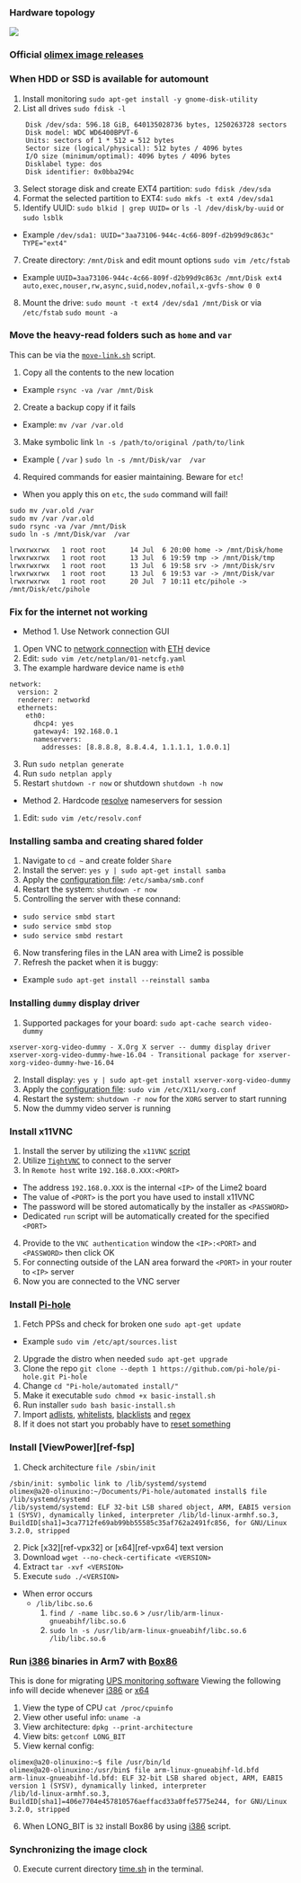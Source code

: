 ### Hardware topology
![][ref-hw]

### Official [olimex image releases][ref-oimg]

### When HDD or SSD is available for automount
1. Install monitoring `sudo apt-get install -y gnome-disk-utility`
2. List all drives `sudo fdisk -l`
```
    Disk /dev/sda: 596.18 GiB, 640135028736 bytes, 1250263728 sectors
    Disk model: WDC WD6400BPVT-6
    Units: sectors of 1 * 512 = 512 bytes
    Sector size (logical/physical): 512 bytes / 4096 bytes
    I/O size (minimum/optimal): 4096 bytes / 4096 bytes
    Disklabel type: dos
    Disk identifier: 0x0bba294c
```
3. Select storage disk and create EXT4 partition: `sudo fdisk /dev/sda`
4. Format the selected partition to EXT4: `sudo mkfs -t ext4 /dev/sda1`
5. Identify UUID: `sudo blkid | grep UUID=` or `ls -l /dev/disk/by-uuid` or `sudo lsblk`
  * Example `/dev/sda1: UUID="3aa73106-944c-4c66-809f-d2b99d9c863c" TYPE="ext4"`
7. Create directory: `/mnt/Disk` and edit mount options `sudo vim /etc/fstab`
  * Example `UUID=3aa73106-944c-4c66-809f-d2b99d9c863c /mnt/Disk ext4 auto,exec,nouser,rw,async,suid,nodev,nofail,x-gvfs-show 0 0`
8. Mount the drive: `sudo mount -t ext4 /dev/sda1 /mnt/Disk` or via `/etc/fstab` `sudo mount -a`

### Move the heavy-read folders such as `home` and `var`
This can be via the [`move-link.sh`][ref-mvsh] script.
1. Copy all the contents to the new location
  * Example `rsync -va /var /mnt/Disk`
2. Create a backup copy if it fails
  * Example: `mv /var /var.old`
3. Make symbolic link `ln -s /path/to/original /path/to/link`
  * Example ( `/var` ) `sudo ln -s /mnt/Disk/var  /var`
4. Required commands for easier maintaining. Beware for `etc`!
  * When you apply this on `etc`, the `sudo` command will fail!
```
sudo mv /var.old /var
sudo mv /var /var.old
sudo rsync -va /var /mnt/Disk
sudo ln -s /mnt/Disk/var  /var

lrwxrwxrwx   1 root root      14 Jul  6 20:00 home -> /mnt/Disk/home
lrwxrwxrwx   1 root root      13 Jul  6 19:59 tmp -> /mnt/Disk/tmp
lrwxrwxrwx   1 root root      13 Jul  6 19:58 srv -> /mnt/Disk/srv
lrwxrwxrwx   1 root root      13 Jul  6 19:53 var -> /mnt/Disk/var
lrwxrwxrwx   1 root root      20 Jul  7 10:11 etc/pihole -> /mnt/Disk/etc/pihole
```

### Fix for the internet not working
* Method 1. Use Network connection GUI
1. Open VNC to [network connection][ref-ip4] with [ETH][ref-eth] device
2. Edit: `sudo vim /etc/netplan/01-netcfg.yaml`
3. The example hardware device name is `eth0`
```
network:
  version: 2
  renderer: networkd
  ethernets:
    eth0:
      dhcp4: yes
      gateway4: 192.168.0.1
      nameservers:
        addresses: [8.8.8.8, 8.8.4.4, 1.1.1.1, 1.0.0.1]
```
3. Run `sudo netplan generate`
4. Run `sudo netplan apply`
5. Restart `shutdown -r now` or shutdown `shutdown -h now`
* Method 2. Hardcode [resolve][ref-resolve] nameservers for session
1. Edit: `sudo vim /etc/resolv.conf`

### Installing samba and creating shared folder
1. Navigate to `cd ~` and create folder `Share`
2. Install the server: `yes y | sudo apt-get install samba`
3. Apply the [configuration file][ref-smb-conf]: `/etc/samba/smb.conf`
4. Restart the system: `shutdown -r now`
5. Controlling the server with these connand:
  * `sudo service smbd start`
  * `sudo service smbd stop`
  * `sudo service smbd restart`
6. Now transfering files in the LAN area with Lime2 is possible
7. Refresh the packet when it is buggy:
  * Example `sudo apt-get install --reinstall samba`

### Installing `dummy` display driver
1. Supported packages for your board: `sudo apt-cache search video-dummy`
```
xserver-xorg-video-dummy - X.Org X server -- dummy display driver
xserver-xorg-video-dummy-hwe-16.04 - Transitional package for xserver-xorg-video-dummy-hwe-16.04
```
2. Install display: `yes y | sudo apt-get install xserver-xorg-video-dummy`
3. Apply the [configuration file][ref-xorg-conf]: `sudo vim /etc/X11/xorg.conf`
4. Restart the system: `shutdown -r now` for the `XORG` server to start running
5. Now the dummy video server is running

### Install x11VNC
1. Install the server by utilizing the `x11VNC` [script][ref-x11-vnc]
2. Utilize [`TightVNC`][ref-tight-vnc] to connect to the server
3. In `Remote host` write `192.168.0.XXX:<PORT>`
  * The address `192.168.0.XXX` is the internal `<IP>` of the Lime2 board
  * The value of `<PORT>` is the port you have used to install x11VNC
  * The password will be stored automatically by the installer as `<PASSWORD>`
  * Dedicated `run` script will be automatically created for the specified `<PORT>`
4. Provide to the `VNC authentication` window the `<IP>:<PORT>` and `<PASSWORD>` then click OK
5. For connecting outside of the LAN area forward the `<PORT>` in your router to `<IP>` server
6. Now you are connected to the VNC server

### Install [Pi-hole][ref-pihole]
1. Fetch PPSs and check for broken one `sudo apt-get update`
  * Example `sudo vim /etc/apt/sources.list`
2. Upgrade the distro when needed `sudo apt-get upgrade`
3. Clone the repo `git clone --depth 1 https://github.com/pi-hole/pi-hole.git Pi-hole`
4. Change `cd "Pi-hole/automated install/"`
5. Make it executable `sudo chmod +x basic-install.sh`
6. Run installer `sudo bash basic-install.sh`
7. Import [adlists][ref-adlists], [whitelists][ref-whitelist], [blacklists][ref-blacklist] and [regex][ref-regex]
8. If it does not start you probably have to [reset something][ref-reset]

### Install [ViewPower][ref-fsp]
1. Check architecture `file /sbin/init`
```
/sbin/init: symbolic link to /lib/systemd/systemd
olimex@a20-olinuxino:~/Documents/Pi-hole/automated install$ file  /lib/systemd/systemd
/lib/systemd/systemd: ELF 32-bit LSB shared object, ARM, EABI5 version 1 (SYSV), dynamically linked, interpreter /lib/ld-linux-armhf.so.3, BuildID[sha1]=3ca7712fe69ab99bb55585c35af762a2491fc856, for GNU/Linux 3.2.0, stripped
```
2. Pick [x32][ref-vpx32] or [x64][ref-vpx64] text version
3. Download `wget --no-check-certificate <VERSION>`
4. Extract `tar -xvf <VERSION>`
5. Execute `sudo ./<VERSION>`
  * When error occurs
    * `/lib/libc.so.6`
      1. `find / -name libc.so.6` > `/usr/lib/arm-linux-gnueabihf/libc.so.6`
      2. `sudo ln -s /usr/lib/arm-linux-gnueabihf/libc.so.6 /lib/libc.so.6`

### Run [i386][ref-i386] binaries in Arm7 with [Box86][ref-box86]
This is done for migrating [UPS monitoring software][ref-ups]
Viewing the following info will decide whenever [i386][ref-ups-x32] or [x64][ref-ups-x64]
1. View the type of CPU `cat /proc/cpuinfo`
2. View other useful info: `uname -a`
3. View architecture: `dpkg --print-architecture`
4. View bits: `getconf LONG_BIT`
5. View kernal config:
```
olimex@a20-olinuxino:~$ file /usr/bin/ld
olimex@a20-olinuxino:/usr/bin$ file arm-linux-gnueabihf-ld.bfd
arm-linux-gnueabihf-ld.bfd: ELF 32-bit LSB shared object, ARM, EABI5 version 1 (SYSV), dynamically linked, interpreter
/lib/ld-linux-armhf.so.3, BuildID[sha1]=406e7704e457810576aeffacd33a0ffe5775e244, for GNU/Linux 3.2.0, stripped
```
6. When LONG_BIT is `32` install Box86 by using [i386][ref-box86-install] script.

### Synchronizing the image clock
0. Execute current directory [time.sh][ref-time] in the terminal.

[ref-tight-vnc]: https://www.tightvnc.com/
[ref-x11-vnc]: https://github.com/dvdvideo1234/UbuntuBatches/tree/master/x11VNC
[ref-hw]: https://raw.githubusercontent.com/dvdvideo1234/UbuntuBatches/master/Olimex-A20/Pics/hw.jpg
[ref-smb-conf]: https://raw.githubusercontent.com/dvdvideo1234/UbuntuBatches/master/Olimex-A20/Conf/smb.conf
[ref-xorg-conf]: https://raw.githubusercontent.com/dvdvideo1234/UbuntuBatches/master/Olimex-A20/Conf/xorg.conf
[ref-eth]: https://raw.githubusercontent.com/dvdvideo1234/UbuntuBatches/master/Olimex-A20/Pics/eth.jpg
[ref-ip4]: https://raw.githubusercontent.com/dvdvideo1234/UbuntuBatches/master/Olimex-A20/Pics/ip4.jpg
[ref-time]: https://raw.githubusercontent.com/dvdvideo1234/UbuntuBatches/master/Olimex-A20/Scripts/time.sh
[ref-mvsh]: https://raw.githubusercontent.com/dvdvideo1234/UbuntuBatches/master/Olimex-A20/Scripts/move-link.sh
[ref-pihole]: https://pi-hole.net/
[ref-i386]: https://pimylifeup.com/raspberry-pi-x86/
[ref-ups]: https://energy.fsp-europe.com/software/
[ref-ups-x32]: https://www.power-software-download.com/viewpower/installViewPowerHTML_Linux_text_i386.tar.gz
[ref-ups-x64]: https://www.power-software-download.com/viewpower/installViewPowerHTML_Linux_text_x86_64.tar.gz
[ref-box86]: https://github.com/ptitSeb/box86
[ref-box86-install]: https://raw.githubusercontent.com/dvdvideo1234/UbuntuBatches/master/Olimex-A20/Scripts/i386-support.sh
[ref-resolve]: https://man7.org/linux/man-pages/man5/resolv.conf.5.html
[ref-oimg]: http://images.olimex.com/release/
[ref-adlists]: https://github.com/dvdvideo1234/UbuntuBatches/blob/master/Olimex-A20/PI-Hole/adlist
[ref-blacklist]: https://github.com/dvdvideo1234/UbuntuBatches/blob/master/Olimex-A20/PI-Hole/blacklist
[ref-whitelist]: https://github.com/dvdvideo1234/UbuntuBatches/blob/master/Olimex-A20/PI-Hole/whitelist
[ref-regex]: https://github.com/dvdvideo1234/UbuntuBatches/blob/master/Olimex-A20/PI-Hole/regex
[ref-reset]: https://github.com/dvdvideo1234/UbuntuBatches/blob/master/Olimex-A20/PI-Hole/reset.sh
